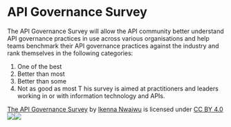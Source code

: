 # API Governance Survey



The API Governance Survey will allow the API community better understand API governance practices in use across various organisations and help teams benchmark their API governance practices against the industry and rank themselves in the following categories:

1. One of the best
2. Better than most
3. Better than some
4. Not as good as most
T
his survey is aimed at practitioners and leaders working in or with information technology and APIs.


[The API Governance Survey](http://www.ikenna.co.uk/survey) by [Ikenna Nwaiwu](http://www.ikenna.co.uk) 
is licensed under [CC BY 4.0![](https://mirrors.creativecommons.org/presskit/icons/cc.svg?ref=chooser-v1)![](https://mirrors.creativecommons.org/presskit/icons/by.svg?ref=chooser-v1)](http://creativecommons.org/licenses/by/4.0/?ref=chooser-v1)
